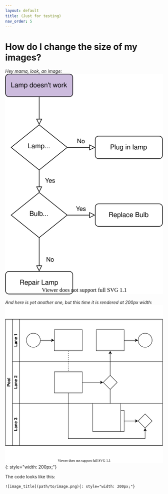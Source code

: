 ```yaml
---
layout: default
title: (Just for testing)
nav_order: 5
---
```


# How do I change the size of my images? 
  
*Hey mama, look, an image:*  
![SVG in question](/assets/images/Test.svg)

*And here is yet another one, but this time it is rendered at 200px width:*  
![SVG in question](/assets/images/test_from_diagrams_app.svg){: style="width: 200px;"}

The code looks like this:
```
![image_title](path/to/image.png){: style="width: 200px;"}
```